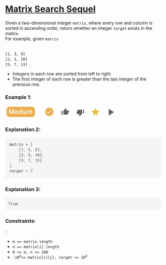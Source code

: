 <h1><a href="https://binarysearch.com/problems/Matrix-Search-Sequel">Matrix Search Sequel</a></h1>

<p>
Given a two-dimensional integer <code>matrix</code>, where every row and column is sorted in
ascending order, return whether an integer <code>target</code> exists in the matrix.<br>
For example, given <code>matrix</code>
</p>
<code>
[1, 3, 9]
[2, 5, 10]
[5, 7, 13]
</code>

  <ul>
   <li>Integers in each row are sorted from left to right.</li>
   <li>The first integer of each row is greater than the last integer of the previous row.</li>
  </ul>

  <h3><b>Example 1:</b></h3>
  <img src="Images/Image1.png" alt="Explanation">
<h3><b>Explanation 2:</b></h3>
 <img src="Images/Image2.png" alt="Explanation">
 <h3><b>Explanation 3:</b></h3>
 <img src="Images/Image3.png" alt="Explanation">

<h3><b>Constraints:</b></h3>:
<ul>
<li><code>m == matrix.length</code></li>
<li><code>n == matrix[i].length</code></li>
<li><code>0 <= m, n <= 100</code></li>
<li><code>-10<sup>4</sup><= matrix[i][j], target <= 10<sup>4</sup></code></li>
</ul>



